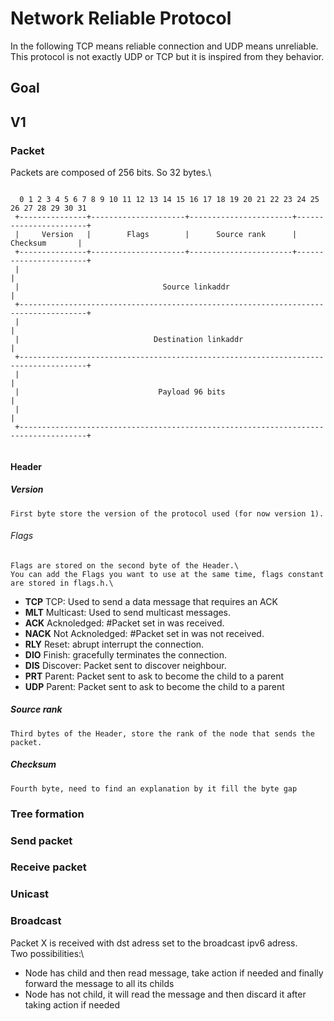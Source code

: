 # Network Reliable Protocol

In the following TCP means reliable connection and UDP means unreliable.\
This protocol is not exactly UDP or TCP but it is inspired from they behavior.

## Goal

## V1
### Packet
Packets are composed of 256  bits. So 32 bytes.\
```

  0 1 2 3 4 5 6 7 8 9 10 11 12 13 14 15 16 17 18 19 20 21 22 23 24 25 26 27 28 29 30 31 
 +---------------+---------------------+-----------------------+-----------------------+
 |     Version   |        Flags        |      Source rank      |        Checksum       |
 +---------------+---------------------+-----------------------+-----------------------+
 |                                                                                     |
 |                                Source linkaddr                                      |
 +-------------------------------------------------------------------------------------+
 |                                                                                     |
 |                              Destination linkaddr                                   |
 +-------------------------------------------------------------------------------------+
 |                                                                                     |
 |                               Payload 96 bits                                       |
 |                                                                                     |
 +-------------------------------------------------------------------------------------+
 
 ```

#### Header
##### Version
    First byte store the version of the protocol used (for now version 1).

###### Flags
    Flags are stored on the second byte of the Header.\
    You can add the Flags you want to use at the same time, flags constant are stored in flags.h.\

 - **TCP** TCP: Used to send a data message that requires an ACK 
 - **MLT** Multicast: Used to send multicast messages.
 - **ACK** Acknoledged: #Packet set in was received.
 - **NACK** Not Acknoledged: #Packet set in was not received.
 - **RLY** Reset: abrupt interrupt the connection.
 - **DIO** Finish: gracefully terminates the connection.
 - **DIS** Discover: Packet sent to discover neighbour.
 - **PRT** Parent: Packet sent to ask to become the child to a parent
 - **UDP** Parent: Packet sent to ask to become the child to a parent

##### Source rank
    Third bytes of the Header, store the rank of the node that sends the packet.

##### Checksum
    Fourth byte, need to find an explanation by it fill the byte gap 

### Tree formation
### Send packet
### Receive packet

### Unicast

### Broadcast
Packet X is received with dst adress set to the broadcast ipv6 adress.\
Two possibilities:\
 - Node has child and then read message, take action if needed and finally forward the message to all its childs
 - Node has not child, it will read the message and then discard it after taking action if needed



